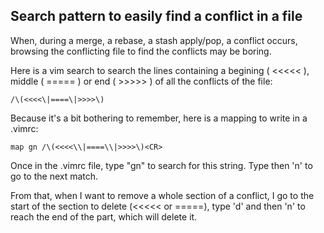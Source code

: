 ## Search pattern to easily find a conflict in a file

When, during a merge, a rebase, a stash apply/pop, a conflict occurs, browsing
the conflicting file to find the conflicts may be boring.

Here is a vim search to search the lines containing a begining ( <<<<< ), middle
( ===== ) or end ( >>>>> ) of all the conflicts of the file:

	/\(<<<<\|====\|>>>>\)

Because it's a bit bothering to remember, here is a mapping to write in a .vimrc:

	map gn /\(<<<<\\|====\\|>>>>\)<CR>

Once in the .vimrc file, type "gn" to search for this string. Type then 'n' to
go to the next match.

From that, when I want to remove a whole section of a conflict, I go to the
start of the section to delete (<<<<< or =====), type 'd' and then 'n' to reach
the end of the part, which will delete it.
